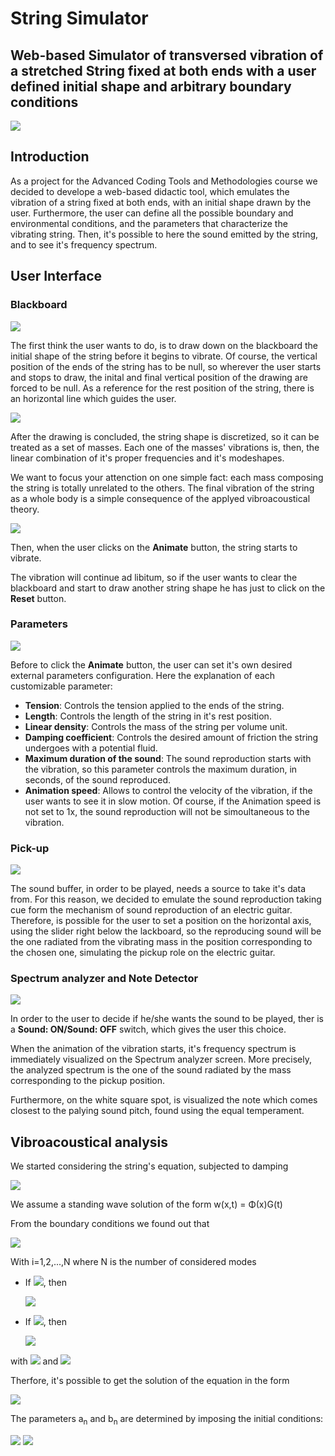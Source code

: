 # String Simulator
## Web-based Simulator of transversed vibration of a stretched String fixed at both ends with a user defined initial shape and arbitrary boundary conditions
![](screenshots/overview.jpeg)

## Introduction
As a project for the Advanced Coding Tools and Methodologies course we decided to develope a web-based didactic tool, which emulates the vibration of a string fixed at both ends, with an initial shape drawn by the user. Furthermore, the user can define all the possible boundary and environmental conditions, and the parameters that characterize the vibrating string. Then, it's possible to here the sound emitted by the string, and to see it's frequency spectrum. 

## User Interface

### Blackboard

![](screenshots/drawing.png)

The first think the user wants to do, is to draw down on the blackboard the initial shape of the string before it begins to vibrate. Of course, the vertical position of the ends of the string has to be null, so wherever the user starts and stops to draw, the inital and final vertical position of the drawing are forced to be null. As a reference for the rest position of the string, there is an horizontal line which guides the user.

![](screenshots/discretized.png)

After the drawing is concluded, the string shape is discretized, so it can be treated as a set of masses. Each one of the masses' vibrations is, then, the linear combination of it's proper frequencies and it's modeshapes.

We want to focus your attenction on one simple fact: each mass composing the string is totally unrelated to the others. The final vibration of the string as a whole body is a simple consequence of the applyed vibroacoustical theory.

![](screenshots/animated_string.gif)

Then, when the user clicks on the **Animate** button, the string starts to vibrate. 

The vibration will continue ad libitum, so if the user wants to clear the blackboard and start to draw another string shape he has just to click on the **Reset** button.

### Parameters

![](screenshots/parameters.png)

Before to click the **Animate** button, the user can set it's own desired external parameters configuration. Here the explanation of each customizable parameter:

* **Tension**: Controls the tension applied to the ends of the string.
* **Length**: Controls the length of the string in it's rest position.
* **Linear density**: Controls the mass of the string per volume unit.
* **Damping coefficient**: Controls the desired amount of friction the string undergoes with a potential fluid.  
* **Maximum duration of the sound**: The sound reproduction starts with the vibration, so this parameter controls the maximum duration, in seconds, of the sound reproduced. 
* **Animation speed**: Allows to control the velocity of the vibration, if the user wants to see it in slow motion. Of course, if the Animation speed is not set to 1x, the sound reproduction will not be simoultaneous to the vibration.

### Pick-up

![](screenshots/pickup.png)

The sound buffer, in order to be played, needs a source to take it's data from. For this reason, we decided to emulate the sound reproduction taking cue form the mechanism of sound reproduction of an electric guitar. Therefore, is possible for the user to set a position on the horizontal axis, using the slider right below the lackboard, so the reproducing sound will be the one radiated from the vibrating mass in the position corresponding to the chosen one, simulating the pickup role on the electric guitar. 

### Spectrum analyzer and Note Detector

![](screenshots/spectrum.png)

In order to the user to decide if he/she wants the sound to be played, ther is a **Sound: ON/Sound: OFF** switch, which gives the user this choice.

When the animation of the vibration starts, it's frequency spectrum is immediately visualized on the Spectrum analyzer screen. More precisely, the analyzed spectrum is the one of the sound radiated by the mass corresponding to the pickup position.

Furthermore, on the white square spot, is visualized the note which comes closest to the palying sound pitch, found using the equal temperament. 

## Vibroacoustical analysis

We started considering the string's equation, subjected to damping

<img src="https://render.githubusercontent.com/render/math?math=\LARGE\mu \frac{\partial^2 w}{\partial x^2}(x,t)=T\frac{\partial^2 w}{\partial t^2}(x,t) - \beta\frac{\partial w}{\partial t}(x,t)">

We assume a standing wave solution of the form w(x,t) = Φ(x)G(t)

From the boundary conditions we found out that

<img src="https://render.githubusercontent.com/render/math?math=\Large \Phi = sin(\frac{i \pi x}{L})">

With i=1,2,...,N    where N is the number of considered modes

* If <img src="https://render.githubusercontent.com/render/math?math=\beta^2 - 4\mu T (i \pi / L)^2 > 0">, then 

    <img src="https://render.githubusercontent.com/render/math?math=\Large G_i (t) = e^{-\alpha t}(a_i cosh(\omega_i t) %2B b_i sinh(\omega_i t))">
* If <img src="https://render.githubusercontent.com/render/math?math=\beta^2 - 4\mu T (i \pi / L)^2 < 0">, then 

    <img src="https://render.githubusercontent.com/render/math?math=\Large G_i (t) = e^{-\alpha t}(a_i cos(\omega_i t) %2B b_i sin(\omega_i t))">
    
with <img src="https://render.githubusercontent.com/render/math?math=\alpha = \frac{\beta}{2\mu}"> and <img src="https://render.githubusercontent.com/render/math?math=\omega_i = \frac{\sqrt{|\beta^2 - 4\mu T (i \pi / L)^2|}}{2\mu}">

Therfore, it's possible to get the solution of the equation in the form

<img src="https://render.githubusercontent.com/render/math?math=\LARGE w(x,t) = e^{-\alpha t} \sum_{1 \le i < \frac{\beta L}{2 \pi \sqrt{T \mu}}} sin(\frac{i \pi x}{L})(a_i cosh(\omega_i t) %2B b_i sinh(\omega_i t)) %2B e^{-\alpha t} \sum_{i > \frac{\beta L}{2 \pi \sqrt{T \mu}}} sin(\frac{i \pi x}{L})(a_i cos(\omega_i t) %2B b_i sin(\omega_i t))">

The parameters a<sub>n</sub> and b<sub>n</sub> are determined by imposing the initial conditions:

<img src="https://render.githubusercontent.com/render/math?math=\large w(x,0) = w_0 (x)">
<img src="https://render.githubusercontent.com/render/math?math=\large \dot{w(x,0)} = \dot{w_0} (x)">


